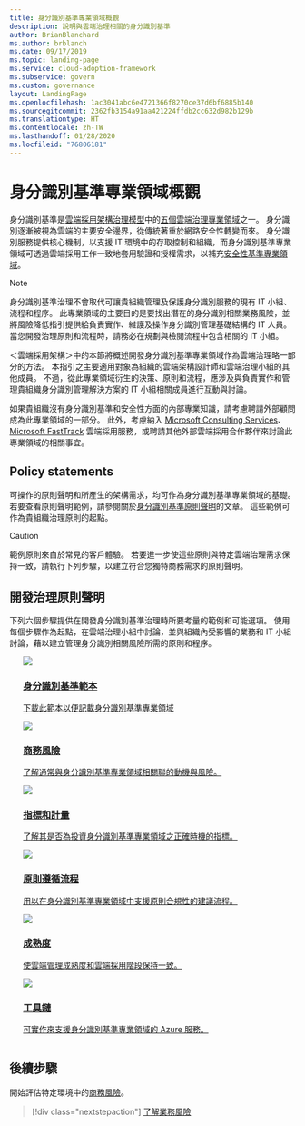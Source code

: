 ```yaml
---
title: 身分識別基準專業領域概觀
description: 說明與雲端治理相關的身分識別基準
author: BrianBlanchard
ms.author: brblanch
ms.date: 09/17/2019
ms.topic: landing-page
ms.service: cloud-adoption-framework
ms.subservice: govern
ms.custom: governance
layout: LandingPage
ms.openlocfilehash: 1ac3041abc6e4721366f8270ce37d6bf6885b140
ms.sourcegitcommit: 2362fb3154a91aa421224ffdb2cc632d982b129b
ms.translationtype: HT
ms.contentlocale: zh-TW
ms.lasthandoff: 01/28/2020
ms.locfileid: "76806181"
---
```

# <a name="identity-baseline-discipline-overview"></a>身分識別基準專業領域概觀

身分識別基準是[雲端採用架構治理模型](../index.md)中的[五個雲端治理專業領域](../governance-disciplines.md)之一。 身分識別逐漸被視為雲端的主要安全邊界，從傳統著重於網路安全性轉變而來。 身分識別服務提供核心機制，以支援 IT 環境中的存取控制和組織，而身分識別基準專業領域可透過雲端採用工作一致地套用驗證和授權需求，以補充[安全性基準專業領域](../security-baseline/index.md)。

> [!NOTE]
> 身分識別基準治理不會取代可讓貴組織管理及保護身分識別服務的現有 IT 小組、流程和程序。 此專業領域的主要目的是要找出潛在的身分識別相關業務風險，並將風險降低指引提供給負責實作、維護及操作身分識別管理基礎結構的 IT 人員。 當您開發治理原則和流程時，請務必在規劃與檢閱流程中包含相關的 IT 小組。

＜雲端採用架構＞中的本節將概述開發身分識別基準專業領域作為雲端治理略一部分的方法。 本指引之主要適用對象為組織的雲端架構設計師和雲端治理小組的其他成員。 不過，從此專業領域衍生的決策、原則和流程，應涉及與負責實作和管理貴組織身分識別管理解決方案的 IT 小組相關成員進行互動與討論。

如果貴組織沒有身分識別基準和安全性方面的內部專業知識，請考慮聘請外部顧問成為此專業領域的一部分。 此外，考慮納入 [Microsoft Consulting Services](https://www.microsoft.com/enterprise/services)、[Microsoft FastTrack](https://azure.microsoft.com/programs/azure-fasttrack) 雲端採用服務，或聘請其他外部雲端採用合作夥伴來討論此專業領域的相關事宜。

## <a name="policy-statements"></a>Policy statements

可操作的原則聲明和所產生的架構需求，均可作為身分識別基準專業領域的基礎。 若要查看原則聲明範例，請參閱關於[身分識別基準原則聲明](./policy-statements.md)的文章。 這些範例可作為貴組織治理原則的起點。

> [!CAUTION]
> 範例原則來自於常見的客戶體驗。 若要進一步使這些原則與特定雲端治理需求保持一致，請執行下列步驟，以建立符合您獨特商務需求的原則聲明。

## <a name="develop-governance-policy-statements"></a>開發治理原則聲明

下列六個步驟提供在開發身分識別基準治理時所要考量的範例和可能選項。 使用每個步驟作為起點，在雲端治理小組中討論，並與組織內受影響的業務和 IT 小組討論，藉以建立管理身分識別相關風險所需的原則和程序。

<!-- markdownlint-disable MD033 -->

<ul class="panelContent cardsE">
<li style="display: flex; flex-direction: column;">
    <a href="./template.md">
        <div class="cardSize">
            <div class="cardPadding" >
                <div class="card" >
                    <div class="cardImageOuter">
                        <div class="cardImage">
                            <img src="../../_images/govern/process-template.png" class="x-hidden-focus"/>
                        </div>
                    </div>
                    <div class="cardText" style="padding-left:0px;">
                        <h3>身分識別基準範本</h3>
                        <p class="x-hidden-focus">下載此範本以便記載身分識別基準專業領域</p>
                    </div>
                </div>
            </div>
        </div>
    </a>
</li><li style="display: flex; flex-direction: column;">
    <a href="./business-risks.md">
        <div class="cardSize">
            <div class="cardPadding" >
                <div class="card" >
                    <div class="cardImageOuter">
                        <div class="cardImage">
                            <img src="../../_images/govern/process-risks.png" class="x-hidden-focus"/>
                        </div>
                    </div>
                    <div class="cardText" style="padding-left:0px;">
                        <h3>商務風險</h3>
                        <p class="x-hidden-focus">了解通常與身分識別基準專業領域相關聯的動機與風險。</p>
                    </div>
                </div>
            </div>
        </div>
    </a>
</li>
<li style="display: flex; flex-direction: column;">
    <a href="./metrics-tolerance.md">
        <div class="cardSize">
            <div class="cardPadding" >
                <div class="card" >
                    <div class="cardImageOuter">
                        <div class="cardImage">
                            <img src="../../_images/govern/process-metrics.png" class="x-hidden-focus"/>
                        </div>
                    </div>
                    <div class="cardText" style="padding-left:0px;">
                        <h3>指標和計量</h3>
                        <p class="x-hidden-focus">了解其是否為投資身分識別基準專業領域之正確時機的指標。</p>
                    </div>
                </div>
            </div>
        </div>
    </a>
</li>
<li style="display: flex; flex-direction: column;">
    <a href="./compliance-processes.md">
        <div class="cardSize">
            <div class="cardPadding" >
                <div class="card" >
                    <div class="cardImageOuter">
                        <div class="cardImage">
                            <img src="../../_images/govern/process-enforce.png" class="x-hidden-focus"/>
                        </div>
                    </div>
                    <div class="cardText" style="padding-left:0px;">
                        <h3>原則遵循流程</h3>
                        <p class="x-hidden-focus">用以在身分識別基準專業領域中支援原則合規性的建議流程。</p>
                    </div>
                </div>
            </div>
        </div>
    </a>
</li>
<li style="display: flex; flex-direction: column;">
    <a href="./discipline-improvement.md">
        <div class="cardSize">
            <div class="cardPadding" >
                <div class="card" >
                    <div class="cardImageOuter">
                        <div class="cardImage">
                            <img src="../../_images/govern/process-maturity.png" class="x-hidden-focus"/>
                        </div>
                    </div>
                    <div class="cardText" style="padding-left:0px;">
                        <h3>成熟度</h3>
                        <p class="x-hidden-focus">使雲端管理成熟度和雲端採用階段保持一致。</p>
                    </div>
                </div>
            </div>
        </div>
    </a>
</li>
<li style="display: flex; flex-direction: column;">
    <a href="./toolchain.md">
        <div class="cardSize">
            <div class="cardPadding" >
                <div class="card" >
                    <div class="cardImageOuter">
                        <div class="cardImage">
                            <img src="../../_images/govern/process-toolchain.png" class="x-hidden-focus"/>
                        </div>
                    </div>
                    <div class="cardText" style="padding-left:0px;">
                        <h3>工具鏈</h3>
                        <p class="x-hidden-focus">可實作來支援身分識別基準專業領域的 Azure 服務。</p>
                    </div>
                </div>
            </div>
        </div>
    </a>
</li>
</ul>

<!-- markdownlint-enable MD033 -->

## <a name="next-steps"></a>後續步驟

開始評估特定環境中的[商務風險](./business-risks.md)。

> [!div class="nextstepaction"]
> [了解業務風險](./business-risks.md)

